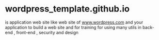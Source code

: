 # wordpress_template.github.io
is application web site like web site of www.wordpress.com and your application  to build a web site and for training for using many utils in back-end , front-end , security and design
